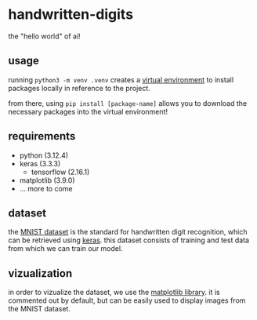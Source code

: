 # handwritten-digits
the "hello world" of ai!

## usage
running ```python3 -m venv .venv``` creates a [virtual environment](https://docs.python.org/3/library/venv.html) to install packages locally in reference to the project.

from there, using ```pip install [package-name]``` allows you to download the necessary packages into the virtual environment!

## requirements
- python (3.12.4)
- keras (3.3.3)
    - tensorflow (2.16.1)
- matplotlib (3.9.0)
- ... more to come

## dataset
the [MNIST dataset](http://yann.lecun.com/exdb/mnist/) is the standard for handwritten digit recognition, which can be retrieved using [keras](https://keras.io/api/datasets/mnist/). this dataset consists of training and test data from which we can train our model. 

## vizualization
in order to vizualize the dataset, we use the [matplotlib library](https://matplotlib.org/stable/users/index). it is commented out by default, but can be easily used to display images from the MNIST dataset. 